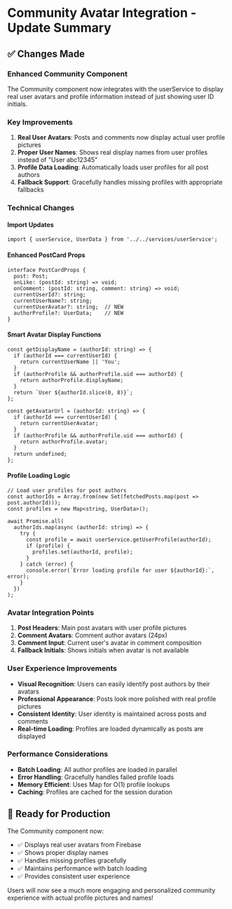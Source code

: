 # Community Avatar Integration - Update Summary

## ✅ Changes Made

### Enhanced Community Component
The Community component now integrates with the userService to display real user avatars and profile information instead of just showing user ID initials.

### Key Improvements

1. **Real User Avatars**: Posts and comments now display actual user profile pictures
2. **Proper User Names**: Shows real display names from user profiles instead of "User abc12345"
3. **Profile Data Loading**: Automatically loads user profiles for all post authors
4. **Fallback Support**: Gracefully handles missing profiles with appropriate fallbacks

### Technical Changes

#### Import Updates
```tsx
import { userService, UserData } from '../../services/userService';
```

#### Enhanced PostCard Props
```tsx
interface PostCardProps {
  post: Post;
  onLike: (postId: string) => void;
  onComment: (postId: string, comment: string) => void;
  currentUserId?: string;
  currentUserName?: string;
  currentUserAvatar?: string;  // NEW
  authorProfile?: UserData;    // NEW
}
```

#### Smart Avatar Display Functions
```tsx
const getDisplayName = (authorId: string) => {
  if (authorId === currentUserId) {
    return currentUserName || 'You';
  }
  if (authorProfile && authorProfile.uid === authorId) {
    return authorProfile.displayName;
  }
  return `User ${authorId.slice(0, 8)}`;
};

const getAvatarUrl = (authorId: string) => {
  if (authorId === currentUserId) {
    return currentUserAvatar;
  }
  if (authorProfile && authorProfile.uid === authorId) {
    return authorProfile.avatar;
  }
  return undefined;
};
```

#### Profile Loading Logic
```tsx
// Load user profiles for post authors
const authorIds = Array.from(new Set(fetchedPosts.map(post => post.authorId)));
const profiles = new Map<string, UserData>();

await Promise.all(
  authorIds.map(async (authorId: string) => {
    try {
      const profile = await userService.getUserProfile(authorId);
      if (profile) {
        profiles.set(authorId, profile);
      }
    } catch (error) {
      console.error(`Error loading profile for user ${authorId}:`, error);
    }
  })
);
```

### Avatar Integration Points

1. **Post Headers**: Main post avatars with user profile pictures
2. **Comment Avatars**: Comment author avatars (24px)
3. **Comment Input**: Current user's avatar in comment composition
4. **Fallback Initials**: Shows initials when avatar is not available

### User Experience Improvements

- **Visual Recognition**: Users can easily identify post authors by their avatars
- **Professional Appearance**: Posts look more polished with real profile pictures
- **Consistent Identity**: User identity is maintained across posts and comments
- **Real-time Loading**: Profiles are loaded dynamically as posts are displayed

### Performance Considerations

- **Batch Loading**: All author profiles are loaded in parallel
- **Error Handling**: Gracefully handles failed profile loads
- **Memory Efficient**: Uses Map for O(1) profile lookups
- **Caching**: Profiles are cached for the session duration

## 🚀 Ready for Production

The Community component now:
- ✅ Displays real user avatars from Firebase
- ✅ Shows proper display names
- ✅ Handles missing profiles gracefully
- ✅ Maintains performance with batch loading
- ✅ Provides consistent user experience

Users will now see a much more engaging and personalized community experience with actual profile pictures and names!
